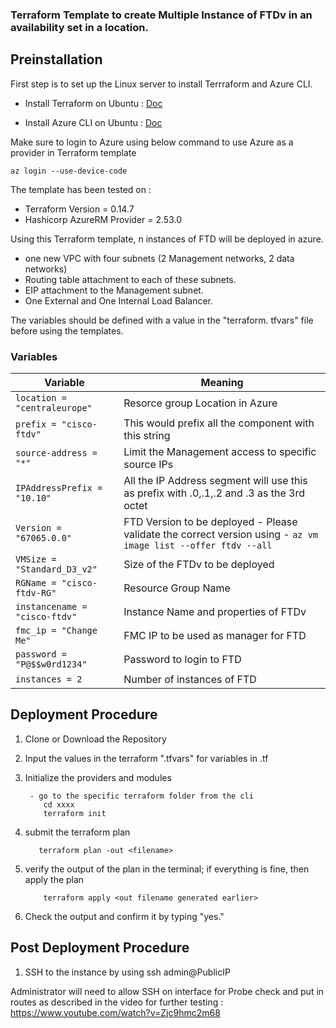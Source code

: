 ### Terraform Template to create Multiple Instance of FTDv in an availability set in a location.

## Preinstallation

First step is to set up the Linux server to install Terrraform and Azure CLI.

- Install Terraform on Ubuntu : [Doc](https://www.terraform.io/docs/cli/install/apt.html)

- Install Azure CLI on Ubuntu : [Doc](https://docs.microsoft.com/en-us/cli/azure/install-azure-cli-linux?pivots=apt)

Make sure to login to Azure using below command to use Azure as a provider in Terraform template

`az login --use-device-code`

The template has been tested on :

- Terraform Version =  0.14.7
- Hashicorp AzureRM Provider = 2.53.0


Using this Terraform template, n instances of FTD will be deployed in azure.

- one new VPC with four subnets (2 Management networks, 2 data networks)
- Routing table attachment to each of these subnets. 
- EIP attachment to the Management subnet. 
- One External and One Internal Load Balancer.

The variables should be defined with a value in the "terraform. tfvars" file before using the templates.

### Variables

| Variable | Meaning |
| --- | --- |
| `location = "centraleurope"` | Resorce group Location in Azure |
| `prefix = "cisco-ftdv"` | This would prefix all the component with this string |
| `source-address = "*"` | Limit the Management access to specific source IPs |
| `IPAddressPrefix = "10.10"` | All the IP Address segment will use this as prefix with .0,.1,.2 and .3 as the 3rd octet |
| `Version = "67065.0.0"` | FTD Version to be deployed - Please validate the correct version using - `az vm image list --offer ftdv --all` |\
| `VMSize = "Standard_D3_v2"` | Size of the FTDv to be deployed |
| `RGName = "cisco-ftdv-RG"` | Resource Group Name |
| `instancename = "cisco-ftdv"` | Instance Name and properties of FTDv |
| `fmc_ip = "Change Me"` | FMC IP to be used as manager for FTD |
| `password = "P@$$w0rd1234"` | Password to login to FTD |
| `instances = 2` | Number of instances of FTD |

## Deployment Procedure

1) Clone or Download the Repository
2) Input the values in the terraform ".tfvars" for variables in .tf
3) Initialize the providers and modules

    ```ftd
     - go to the specific terraform folder from the cli 
        cd xxxx
        terraform init 
    ```

4) submit the terraform plan

    ```ftd
       terraform plan -out <filename>
    ```

5) verify the output of the plan in the terminal; if everything is fine, then apply the plan

    ```ftd
        terraform apply <out filename generated earlier>
    ```

6) Check the output and confirm it by typing "yes."

## Post Deployment Procedure

1) SSH to the instance by using ssh admin@PublicIP

Administrator will need to allow SSH on interface for Probe check and put in routes as described in the video for further testing : https://www.youtube.com/watch?v=Zjc9hmc2m68
